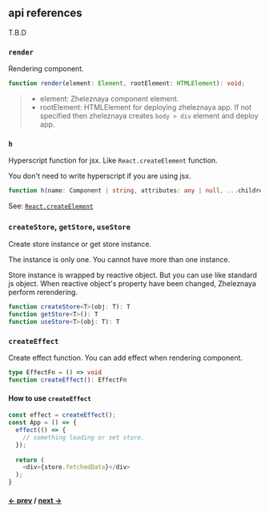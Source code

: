## api references
T.B.D

### `render`

Rendering component.

```ts
function render(element: Element, rootElement: HTMLElement): void;
```

> * element: Zheleznaya component element.
> * rootElement: HTMLElement for deploying zheleznaya app. If not specified then zheleznaya creates `body > div` element and deploy app.


### `h`

Hyperscript function for jsx. Like `React.createElement` function.

You don't need to write hyperscript if you are using jsx.

```ts
function h(name: Component | string, attributes: any | null, ...children: Array<Node, string>): Element
```

See: [`React.createElement`](https://github.com/hyperhype/hyperscript)

### `createStore`, `getStore`, `useStore`

Create store instance or get store instance.

The instance is only one. You cannot have more than one instance.

Store instance is wrapped by reactive object. But you can use like standard js object. When reactive object's property have been changed, Zheleznaya perform rerendering.

```ts
function createStore<T>(obj: T): T
function getStore<T>(): T
function useStore<T>(obj: T): T
```

### `createEffect`

Create effect function. You can add effect when rendering component.

```ts
type EffectFn = () => void
function createEffect(): EffectFn
```

#### How to use `createEffect`
```ts
const effect = createEffect();
const App = () => {
  effect(() => {
    // something loading or set store.
  });
  
  return (
    <div>{store.fetchedData}</div>
  );
}
```

#### [<- prev](#installation) / [next ->](#component-api)
